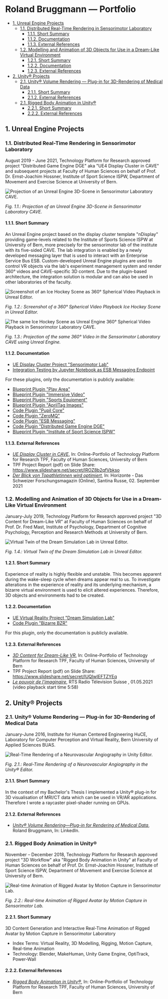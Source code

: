 # Roland Bruggmann — Portfolio

<!-- Start Document Outline -->

* [1. Unreal Engine Projects](#1-unreal-engine-projects)
	* [1.1. Distributed Real-Time Rendering in Sensorimotor Laboratory](#11-distributed-real-time-rendering-in-sensorimotor-laboratory)
		* [1.1.1. Short Summary](#111-short-summary)
		* [1.1.2. Documentation](#112-documentation)
		* [1.1.3. External References](#113-external-references)
	* [1.2. Modelling and Animation of 3D Objects for Use in a Dream-Like Virtual Environment](#12-modelling-and-animation-of-3d-objects-for-use-in-a-dream-like-virtual-environment)
		* [1.2.1. Short Summary](#121-short-summary)
		* [1.2.2. Documentation](#122-documentation)
		* [1.2.3. External References](#123-external-references)
* [2. Unity® Projects](#2-unity-projects)
	* [2.1. Unity® Volume Rendering — Plug-in for 3D-Rendering of Medical Data](#21-unity-volume-rendering--plug-in-for-3d-rendering-of-medical-data)
		* [2.1.1. Short Summary](#211-short-summary)
		* [2.1.2. External References](#212-external-references)
	* [2.1. Rigged Body Animation in Unity®](#21-rigged-body-animation-in-unity)
		* [2.2.1. Short Summary](#221-short-summary)
		* [2.2.2. External References](#222-external-references)

<!-- End Document Outline -->

## 1. Unreal Engine Projects

### 1.1. Distributed Real-Time Rendering in Sensorimotor Laboratory

August 2019 - June 2021, Technology Platform for Research approved project "Distributed Game Engine DGE" aka "UE4 Display Cluster in CAVE" and subsequent projects at Faculty of Human Sciences on behalf of Prof. Dr. Ernst-Joachim Hossner, Institute of Sport Science ISPW, Department of Movement and Exercise Science at University of Bern.

![Projection of an Unreal Engine 3D-Scene in Sensorimotor Laboratory CAVE.](TeaserSensorimotorLab-3DRendering-CAVE.jpg "Projection of an Unreal Engine 3D-Scene in Sensorimotor Laboratory CAVE.")
<p><em>Fig. 1.1.: Projection of an Unreal Engine 3D-Scene in Sensorimotor Laboratory CAVE.</em></p>

#### 1.1.1. Short Summary

An Unreal Engine project based on the display cluster template "nDisplay" providing game-levels related to the Institute of Sports Science ISPW at University of Bern, more precisely for the sensorimotor lab of the institute with its five-sided CAVE. The lab integration is enabled by a newly developed messaging layer that is used to interact with an Enterprise Service Bus ESB. Custom-developed Unreal Engine plugins are used to control VR objects via the lab's experiment management system and render 360° videos and CAVE-specific 3D content. Due to the plugin-based architecture, the integration solution is modular and can also be used in other laboratories of the faculty.

![Screenshot of an Ice Hockey Scene as 360° Spherical Video Playback in Unreal Editor.](TeaserSensorimotorLab-360DegVideo-UnrealEditor.jpg "Screenshot of an Ice Hockey Scene as 360° Spherical Video Playback in Unreal Editor.")
<p><em>Fig. 1.2.: Screenshot of a 360° Spherical Video Playback Ice Hockey Scene in Unreal Editor.</em></p>

![The same Ice Hockey Scene as Unreal Engine 360° Spherical Video Playback in Sensorimotor Laboratory CAVE.](TeaserSensorimotorLab-360DegVideo-CAVE.jpg "The same Ice Hockey Scene as Unreal Engine 360° Spherical Video Playback in Sensorimotor Laboratory CAVE.")
<p><em>Fig. 1.3.: Projection of the same 360° Video in the Sensorimotor Laboratory CAVE using Unreal Engine.</em></p>

#### 1.1.2. Documentation

* [UE Display Cluster Project "Sensorimotor Lab"](SensorimotorLab)
* [Integration Testing by Jupyter Notebook as ESB Messaging Endpoint](ISPW/Testing/)

For these plugins, only the documentation is publicly available:

* [Blueprint Plugin "Play Area"](PlayArea)
* [Blueprint Plugin "Immersive Video"](ImmersiveVideo)
* [Blueprint Plugin "Sports Equipment"](SportsEquipment)
* [Blueprint Plugin "AprilTag Images"](AprilTagImages)
* [Code Plugin "Pupil Core"](Pupil)
* [Code Plugin "ZeroMQ"](ZeroMQ)
* [Code Plugin "ESB Messaging"](ESBMessaging)
* [Code Plugin "Distributed Game Engine DGE"](DGE)
* [Blueprint Plugin "Institute of Sport Science ISPW"](ISPW)

#### 1.1.3. External References

* [*UE Display Cluster in CAVE*](https://www.tpf.philhum.unibe.ch/portfolio/ue4DisplayCluster), In: Online-Portfolio of Technology Platform for Research TPF, Faculty of Human Sciences, University of Bern
* TPF Project Report (pdf) on Slide Share: https://www.slideshare.net/secret/lROZ8b2qfVbkso
* [*Der Blick von Topathletinnen wird optimiert*](https://www.horizonte-magazin.ch/2021/09/02/einblick-in-den-blick-von-topathletinnen/), In: Horizonte - Das Schweizer Forschungsmagazin (Online), Santina Russe, 02. September 2021

### 1.2. Modelling and Animation of 3D Objects for Use in a Dream-Like Virtual Environment

January-July 2019, Technology Platform for Research approved project "3D Content for Dream-Like VR" at Faculty of Human Sciences on behalf of Prof. Dr. Fred Mast, Institute of Psychology, Department of Cognitive Psychology, Perception and Research Methods at University of Bern.

![Virtual Twin of the Dream Simulation Lab in Unreal Editor.](TeaserDreamSimLab.jpg "Virtual Twin of the Dream Simulation Lab in Unreal Editor.")
<p><em>Fig. 1.4.: Virtual Twin of the Dream Simulation Lab in Unreal Editor.</em></p>

#### 1.2.1. Short Summary

Experience of reality is highly flexible and unstable. This becomes apparent during the wake-sleep cycle when dreams appear real to us. To investigate alterations in the experience of reality and its underlying mechanism, a bizarre virtual environment is used to elicit altered experiences. Therefore, 3D objects and environments had to be created.

#### 1.2.2. Documentation

* [UE Virtual Reality Project "Dream Simulation Lab"](DreamSimLab)
* [Code Plugin "Bizarre BZR"](BZR)
<!-- * [Content Plugin "Virtual Learning Attendance VIRLA"](VIRLA) -->

For this plugin, only the documentation is publicly available.

#### 1.2.3. External References

* [*3D Content for Dream-Like VR*](https://www.tpf.philhum.unibe.ch/portfolio/dreamLikeVR), In: Online-Portfolio of Technology Platform for Research TPF, Faculty of Human Sciences, University of Bern
* TPF Project Report (pdf) on Slide Share: https://www.slideshare.net/secret/lUQIwIEFTZYEq
* [*Le pouvoir de l'imaginaire*](https://www.rts.ch/play/tv/redirect/detail/12161998?startTime=358), RTS Radio Télevision Suisse , 01.05.2021 (video playback start time 5:58)

## 2. Unity® Projects

### 2.1. Unity® Volume Rendering — Plug-in for 3D-Rendering of Medical Data

January-June 2016, Institute for Human Centered Engineering HuCE, Laboratory for Computer Perception and Virtual Reality, Bern University of Applied Sciences BUAS.

![Real-Time Rendering of a Neurovascular Angiography in Unity Editor.](TeaserVolumeRendering.jpg "Real-Time Rendering of a Neurovascular Angiography in Unity Editor.")
<p><em>Fig. 2.1.: Real-Time Rendering of a Neurovascular Angiography in the Unity® Editor.</em></p>

#### 2.1.1. Short Summary

In the context of my Bachelor's Thesis I implemented a Unity® plug-in for 3D visualisation of MRI/CT data which can be used in VR/AR applications. Therefore I wrote a raycaster pixel-shader running on GPUs.

#### 2.1.2. External References

* [*Unity® Volume Rendering—Plug-in for Rendering of Medical Data*](https://www.linkedin.com/pulse/unity-volume-rendering-roland-bruggmann/), Roland Bruggmann, In: LinkedIn.

### 2.1. Rigged Body Animation in Unity®

November – December 2018, Technology Platform for Research approved project "3D Workflow" aka "Rigged Body Animation in Unity" at Faculty of Human Sciences on behalf of Prof. Dr. Ernst-Joachim Hossner, Institute of Sport Science ISPW, Department of Movement and Exercise Science at University of Bern.

![Real-time Animation of Rigged Avatar by Motion Capture in Sensorimotor Lab.](TeaserRiggedBodyAnimation.jpg "Real-time Animation of Rigged Avatar by Motion Capture in Sensorimotor Lab.")
<p><em>Fig. 2.2.: Real-time Animation of Rigged Avatar by Motion Capture in Sensorimotor Lab.</em></p>

#### 2.2.1. Short Summary

3D Content Generation and Interactive Real-Time Animation of Rigged Avatar by Motion Capture in Sensorimotor Laboratory

* Index Terms: Virtual Reality, 3D Modelling, Rigging, Motion Capture, Real-time Animation
* Technology: Blender, MakeHuman, Unity Game Engine, OptiTrack, Power-Wall

#### 2.2.2. External References

* [*Rigged Body Animation in Unity®*](https://www.tpf.philhum.unibe.ch/portfolio/RiggedBodyAnimation), In: Online-Portfolio of Technology Platform for Research TPF, Faculty of Human Sciences, University of Bern
